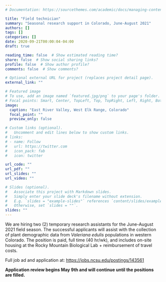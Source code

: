 ```yaml
---
# Documentation: https://sourcethemes.com/academic/docs/managing-content/

title: "Field technician"
summary: "Seasonal research support in Colorado, June-August 2021"
authors: []
tags: []
categories: []
date: 2020-09-21T00:00:04-04:00
draft: true

reading_time: false  # Show estimated reading time?
share: false  # Show social sharing links?
profile: false  # Show author profile?
comments: false  # Show comments?

# Optional external URL for project (replaces project detail page).
external_link: ""

# Featured image
# To use, add an image named `featured.jpg/png` to your page's folder.
# Focal points: Smart, Center, TopLeft, Top, TopRight, Left, Right, BottomLeft, Bottom, BottomRight.
image:
  caption: "East River Valley, West Elk Range, Colorado"
  focal_point: ""
  preview_only: false

# Custom links (optional).
#   Uncomment and edit lines below to show custom links.
# links:
# - name: Follow
#   url: https://twitter.com
#   icon_pack: fab
#   icon: twitter

url_code: ""
url_pdf: ""
url_slides: ""
url_video: ""

# Slides (optional).
#   Associate this project with Markdown slides.
#   Simply enter your slide deck's filename without extension.
#   E.g. `slides = "example-slides"` references `content/slides/example-slides.md`.
#   Otherwise, set `slides = ""`.
slides: ""
---
```


We are hiring two (2) temporary research assistants for the June-August 2021 field season. The successful applicants will assist with the collection of plant demographic data from *Valeriana edulis* populations in western Colorado. The position is paid, full time (40 hr/wk), and includes on-site housing at the Rocky Mountain Biological Lab + reimbursement of travel costs.

Full job ad and application at: https://jobs.ncsu.edu/postings/143561

**Application review begins May 9th and will continue until the positions are filled.**
